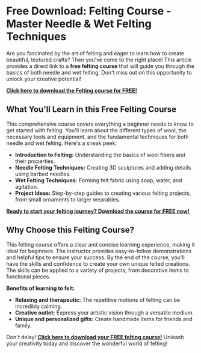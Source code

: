 # Free Download: Felting Course - Master Needle & Wet Felting Techniques

Are you fascinated by the art of felting and eager to learn how to create beautiful, textured crafts? Then you've come to the right place! This article provides a direct link to a **free felting course** that will guide you through the basics of both needle and wet felting. Don't miss out on this opportunity to unlock your creative potential!

[**Click here to download the Felting course for FREE!**](https://udemywork.com/felting-course)

## What You'll Learn in this Free Felting Course

This comprehensive course covers everything a beginner needs to know to get started with felting. You'll learn about the different types of wool, the necessary tools and equipment, and the fundamental techniques for both needle and wet felting. Here's a sneak peek:

*   **Introduction to Felting:** Understanding the basics of wool fibers and their properties.
*   **Needle Felting Techniques:** Creating 3D sculptures and adding details using barbed needles.
*   **Wet Felting Techniques:** Forming felt fabric using soap, water, and agitation.
*   **Project Ideas:** Step-by-step guides to creating various felting projects, from small ornaments to larger wearables.

[**Ready to start your felting journey? Download the course for FREE now!**](https://udemywork.com/felting-course)

## Why Choose this Felting Course?

This felting course offers a clear and concise learning experience, making it ideal for beginners. The instructor provides easy-to-follow demonstrations and helpful tips to ensure your success. By the end of the course, you'll have the skills and confidence to create your own unique felted creations. The skills can be applied to a variety of projects, from decorative items to functional pieces.

**Benefits of learning to felt:**

*   **Relaxing and therapeutic:** The repetitive motions of felting can be incredibly calming.
*   **Creative outlet:** Express your artistic vision through a versatile medium.
*   **Unique and personalized gifts:** Create handmade items for friends and family.

Don't delay! [**Click here to download your FREE felting course!**](https://udemywork.com/felting-course) Unleash your creativity today and discover the wonderful world of felting!
